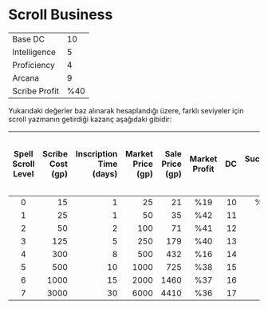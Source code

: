 # Scroll Business  
| | |  
|---|---|  
| Base DC | 10 |  
| Intelligence | 5 |  
| Proficiency | 4 |  
| Arcana | 9 |  
| Scribe Profit | %40 |  
  
Yukarıdaki değerler baz alınarak hesaplandığı üzere, farklı seviyeler için scroll yazmanın getirdiği kazanç aşağıdaki gibidir:  
  
| Spell Scroll Level | Scribe Cost (gp) | Inscription Time (days) | Market Price (gp) | Sale Price (gp) | Market Profit | DC | Success Rate | Wgt. Scribe Profit | Wgt. Scribe Profit (gp) | Wgt. Scribe Profit per Day (gp) |  
|:---:|---:|---:|---:|---:|:---:|---:|---:|---:|---:|---:|  
| 0 | 15 | 1 | 25 | 21 | %19 | 10 | %100 | %40 | 6 | 6 |  
| 1 | 25 | 1 | 50 | 35 | %42 | 11 | %95 | %39 | 10 | 10 |  
| 2 | 50 | 2 | 100 | 71 | %41 | 12 | %90 | %38 | 19 | 9 |  
| 3 | 125 | 5 | 250 | 179 | %40 | 13 | %85 | %37 | 46 | 9 |  
| 4 | 300 | 8 | 500 | 432 | %16 | 14 | %80 | %35 | 106 | 13 |  
| 5 | 500 | 10 | 1000 | 725 | %38 | 15 | %75 | %34 | 169 | 17 |  
| 6 | 1000 | 15 | 2000 | 1460 | %37 | 16 | %70 | %32 | 322 | 21 |  
| 7 | 3000 | 30 | 6000 | 4410 | %36 | 17 | %65 | %31 | 916 | 31 |  
